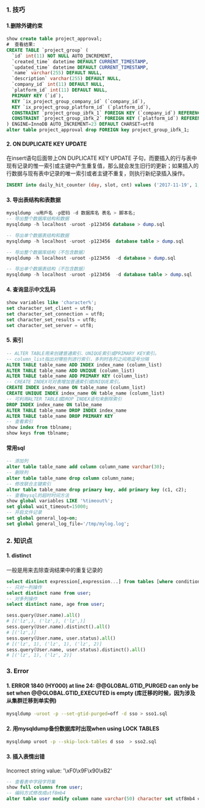 ### 1. 技巧
#### 1.删除外键约束

```sql
show create table project_approval;
#  查看结果:
CREATE TABLE `project_group` (
  `id` int(11) NOT NULL AUTO_INCREMENT,
  `created_time` datetime DEFAULT CURRENT_TIMESTAMP,
  `updated_time` datetime DEFAULT CURRENT_TIMESTAMP,
  `name` varchar(255) DEFAULT NULL,
  `description` varchar(255) DEFAULT NULL,
  `company_id` int(11) DEFAULT NULL,
  `platform_id` int(11) DEFAULT NULL,
  PRIMARY KEY (`id`),
  KEY `ix_project_group_company_id` (`company_id`),
  KEY `ix_project_group_platform_id` (`platform_id`),
  CONSTRAINT `project_group_ibfk_1` FOREIGN KEY (`company_id`) REFERENCES `company` (`id`),
  CONSTRAINT `project_group_ibfk_2` FOREIGN KEY (`platform_id`) REFERENCES `project_platform` (`id`)
) ENGINE=InnoDB AUTO_INCREMENT=23 DEFAULT CHARSET=utf8
alter table project_approval drop FOREIGN key project_group_ibfk_1;
```
#### 2. ON DUPLICATE KEY UPDATE  
在insert语句后面带上ON DUPLICATE KEY UPDATE 子句，而要插入的行与表中现有记录的惟一索引或主键中产生重复值，那么就会发生旧行的更新；如果插入的行数据与现有表中记录的唯一索引或者主键不重复，则执行新纪录插入操作。

```sql
INSERT into daily_hit_counter (day, slot, cnt) values ('2017-11-19', 1, 1) ON DUPLICATE KEY UPDATE cnt = cnt + 1;
```
#### 3. 导出表结构和表数据
```sql
mysqldump -u用戶名 -p密码 -d 数据库名 表名 > 脚本名; 
-- 导出整个数据库结构和数据
mysqldump -h localhost -uroot -p123456 database > dump.sql

-- 导出单个数据表结构和数据
mysqldump -h localhost -uroot -p123456  database table > dump.sql

-- 导出整个数据库结构（不包含数据）
mysqldump -h localhost -uroot -p123456  -d database > dump.sql

-- 导出单个数据表结构（不包含数据）
mysqldump -h localhost -uroot -p123456  -d database table > dump.sql
```
#### 4. 查询显示中文乱码
```sql
show variables like 'character%';
set character_set_client = utf8;
set character_set_connection = utf8;
set character_set_results = utf8;
set character_set_server = utf8;
```
#### 5. 索引
```sql
-- ALTER TABLE用来创建普通索引、UNIQUE索引或PRIMARY KEY索引。
-- column_list指出对哪些列进行索引，多列时各列之间用逗号分隔
ALTER TABLE table_name ADD INDEX index_name (column_list)
ALTER TABLE table_name ADD UNIQUE (column_list)
ALTER TABLE table_name ADD PRIMARY KEY (column_list)
-- CREATE INDEX可对表增加普通索引或UNIQUE索引。
CREATE INDEX index_name ON table_name (column_list)
CREATE UNIQUE INDEX index_name ON table_name (column_list)
-- 可利用ALTER TABLE或DROP INDEX语句来删除索引
DROP INDEX index_name ON talbe_name
ALTER TABLE table_name DROP INDEX index_name
ALTER TABLE table_name DROP PRIMARY KEY
-- 查看索引
show index from tblname;
show keys from tblname;
```
#### 常用sql
```sql
-- 添加列
alter table table_name add column column_name varchar(30);
-- 删除列
alter table table_name drop column column_name;
-- 修改联合主键索引
alter table table_name drop primary key, add primary key (c1, c2);
-- 查看mysql的超时时间方法
show global variables LIKE '%timeout%';
set global wait_timeout=15000;
-- 开启文件记录
set global general_log=on;
set global general_log_file='/tmp/mylog.log';
```

### 2. 知识点
#### 1. distinct
一般是用来去除查询结果中的重复记录的
```sql
select distinct expression[,expression...] from tables [where conditions];
-- 只对一列操作
select distinct name from user;
-- 对多列操作
select distinct name, age from user;
```
```python
sess.query(User.name).all()
# [('lz',), ('lz',), ('lz',)]
sess.query(User.name).distinct().all()
# [('lz',)]
sess.query(User.name, user.status).all()
# [('lz', 1), ('lz', 1), ('lz', 2)]
sess.query(User.name, user.status).distinct().all()
# [('lz', 1), ('lz', 2)]
```

### 3. Error
#### 1. ERROR 1840 (HY000) at line 24: @@GLOBAL.GTID_PURGED can only be set when @@GLOBAL.GTID_EXECUTED is empty   (库迁移的时候，因为涉及从集群迁移到单实例)
```bash
mysqldump -uroot -p --set-gtid-purged=off -d sso > sso1.sql
```
#### 2. 用mysqldump备份数据库时出现when using LOCK TABLES
```bash
mysqldump uroot -p --skip-lock-tables d sso  > sso2.sql
```
#### 3. 插入表情出错
Incorrect string value: '\\xF0\\x9F\\x90\\xB2'
```sql
-- 查看表中字段字符集
show full columns from user;
-- 编码方式修改成utf8mb4
alter table user modify column name varchar(50) character set utf8mb4 collate utf8mb4_unicode_ci;
```
